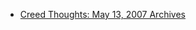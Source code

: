 - [Creed Thoughts: May 13, 2007 Archives](https://web.archive.org/web/20080920015843/http://blog.nbc.com/CreedThoughts/2007/05/13-week/)